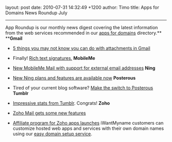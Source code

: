 layout: post
date: 2010-07-31 14:32:49 +1200
author: Timo
title: Apps for Domains News Roundup July



----

App Roundup is our monthly news digest covering the latest information from the web services recommended in our [apps for domains](https://iwantmyname.com/services) directory.**
****Gmail**


*   [5 things you may not know you can do with attachments in Gmail](http://gmailblog.blogspot.com/2010/06/tip-5-things-you-may-not-know-you-can.html)
*   Finally! [Rich text signatures.](http://gmailblog.blogspot.com/2010/07/rich-text-signatures.html)
**MobileMe**


*   [New MobileMe Mail with support for external email addresses](http://archived.link/http://www.apple.com/mobileme/news/2010/06/the-new-mobileme-mail-available-to-all-members.html)
**Ning**



*   [New Ning plans and features are available now](http://blog.ning.com/2010/07/the-new-plans-features-and-improvements-of-note.html)
**Posterous**


*   Tired of your current blog software? [Make the switch to Posterous](http://posterous.com/switch/)
**Tumblr**


*   [Impressive stats from Tumblr](http://gmailblog.blogspot.com/2010/07/rich-text-signatures.html). Congrats!
**Zoho**


*   [Zoho Mail gets some new features](http://archived.link/http://blogs.zoho.com/general/zoho-mail-gets-new-features)
*   [Affiliate program for Zoho apps launches](http://blogs.zoho.com/general/introducing-the-zoho-affiliate-program)
iWantMyname customers can customize hosted web apps and services with their own domain names using our [easy domain setup service](https://iwantmyname.com/services).
